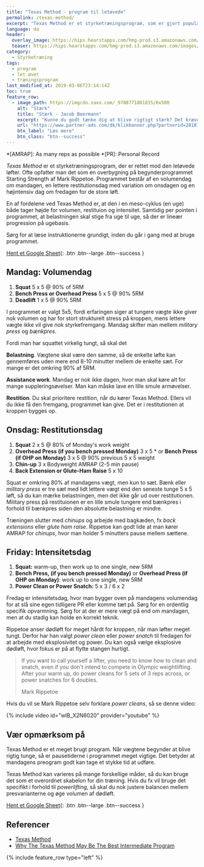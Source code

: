 ```yaml
---
title: "Texas Method - program til letøvede"
permalink: /texas-method/
excerpt: "Texas Method er et styrketræningsprogram, som er gjort populært af Glenn Pendlay og Mark Rippetoe. Programmet er målrettet folk, der har løftet før."
language: da
header:
  overlay_image: https://hips.hearstapps.com/hmg-prod.s3.amazonaws.com/images/553202146-1553267207.png?crop=1xw:0.75xh;center,top&resize=980:*
  teaser: https://hips.hearstapps.com/hmg-prod.s3.amazonaws.com/images/553202146-1553267207.png?crop=1xw:0.75xh;center,top&resize=980:*
category:
  - Styrketræning
tags:
  - program
  - let øvet
  - træningsprogram
last_modified_at: 2019-03-06T23:14:14Z
toc: true
feature_row:
  - image_path: https://imgcdn.saxo.com/_9788771801835/0x500
    alt: "Stærk"
    title: "Stærk - Jacob Beermann"
    excerpt: "Kunne du godt tænke dig at blive rigtigt stærk? Det kræver den rette hjælp, og den kan du heldigvis få af Jacob Beermann med bogen Stærk. Her får du en god og grundig introduktion til hvordan man styrketræner bedst."
    url: "https://www.partner-ads.com/dk/klikbanner.php?partnerid=28187&bannerid=43264&htmlurl=https://www.saxo.com/dk/staerk_jacob-beermann_haeftet_9788771801835"
    btn_label: "Læs mere"
    btn_class: "btn--success"
---
```


*[AMRAP]: As many reps as possible
*[PR]: Personal Record

_Texas Method_ er et styrketræningsprogram, der er rettet mod den letøvede løfter. Ofte opfatter man det som en overbygning på begynderprogrammet Starting Strength af Mark Rippetoe. Programmet består af en volumendag om mandagen, en lettere restitutionsdag med variation om onsdagen og en højintensiv dag om fredagen for de store løft.

En af fordelene ved Texas Method er, at den i en meso-cyklus (en uge) både tager højde for volumen, restituion og intensitet. Samtidig per pointen i programmet, at belastningen skal stige fra uge til uge, så der er lineær progression på ugebasis.

Sørg for at læse instruktionerne grundigt, inden du går i gang med at bruge programmet.

[Hent et Google Sheet](https://docs.google.com/spreadsheets/d/1otHqC33cBT2TB9RIRrXXyRLqZ3BN1-RZkIhtQPEe7DQ/edit#gid=0){: .btn .btn--large .btn--success }

## Mandag: Volumendag

1. **Squat** 5 x 5 @ 90% of 5RM
2. **Bench Press or Overhead Press** 5 x 5 @ 90% 5RM
3. **Deadlift** 1 x 5 @ 90% 5RM

I programmet er valgt 5x5, fordi erfaringen siger at tungere vægte ikke giver nok volumen og har for stort strukturelt stress på kroppen, mens lettere vægte ikke vil give nok styrkefremgang. Mandag skifter man mellem _military press_ og _bænkpres_.

Fordi man har squattet virkelig tungt, så skal det 

**Belastning**. Vægtene skal være den samme, så de enkelte løfte kan gennemføres uden mere end 8-10 minutter mellem de enkelte sæt. For mange er det omkring 90% af 5RM.

**Assistance work**. Mandag er nok ikke dagen, hvor man skal køre alt for mange suppleringsøvelser. Man kan måske lave en lille smule armøvelser.

**Restition**. Du skal prioritere restition, når du kører Texas Method. Ellers vil du ikke få den fremgang, programmet kan give. Det er i restitutionen at kroppen bygges op.

## Onsdag: Restitutionsdag

1. **Squat** 2 x 5 @ 80% of Monday's work weight
2. **Overhead Press (if you bench pressed Monday)** 3 x 5 * or **Bench Press (if OHP on Monday)** 3 x 5 @ 90% previous 5 x 5 weight
3. **Chin-up** 3 x Bodyweight AMRAP (2-5 min pause)
4. **Back Extension or Glute-Ham Raise** 5 x 10

Squat er omkring 80% af mandagens vægt, men kun to sæt. Bænk eller _military press_ er tre sæt med lidt lettere vægt end den seneste tunge 5 x 5 løft, så du kan mærke belastningen, men det ikke går ud over restitutionen. Military press på restituionen er en lille smule tungere end bænkpres i forhold til bænkpres siden den absolutte belastning er mindre.

Træningen slutter med _chinups_ og arbejde med bagkæden, fx _back extensions_ eller _glute ham raise_. Rippetoe kan godt lide at man kører AMRAP for _chinups_, hvor man holder 5 minutters pause mellem sættene.

## Friday: Intensitetsdag

1. **Squat:** warm-up, then work up to one single, new 5RM
2. **Bench Press, (if you bench pressed Monday)** or **Overhead Press (if OHP on Monday)**: work up to one single, new 5RM
3. **Power Clean or Power Snatch:** 5 x 3 / 6 x 2

Fredag er intensitetsdag, hvor man bygger oven på mandagens volumendag for at slå sine egen tidligere PR eller komme tæt på. Sørg for en ordentlig specifik opvarmning. Sørg for at der er mere vægt på end om mandagen, men at du stadig kan holde en korrekt teknik.

Rippetoe anser dødløft for meget hårdt for kroppen, når man løfter meget tungt. Derfor har han valgt _power clean_ eller _power snatch_ til fredagen for at arbejde med eksplosivitet og power. Du kan også vælge eksplosive dødløft, hvor fokus er på at flytte stangen hurtigt. 

> If you want to call yourself a lifter, you need to know how to clean and snatch, even if you don't intend to compete in Olympic weightlifting. After your warm up, do power cleans for 5 sets of 3 reps across, or power snatches for 6 doubles.
>
> Mark Rippetoe

Hvis du vil se Mark Rippetoe selv forklare _power cleans_, så se denne video:

{% include video id="wIB_X2N6020" provider="youtube" %}

## Vær opmærksom på

Texas Method er et meget brugt program. Når vægtene begynder at blive rigtig tunge, så er pausetiderne i programmet meget vigtige. Det betyder at mandagens preogram godt kan tage et stykke tid at udføre.

Texas Method kan varieres på mange forskellige måder, så du kan bruge det som et overordnet skabelon for din træning. Hvis du fx vil bruge det specifikt i forhold til _powerlifting_, så skal du nok justere balancen mellem presvarianterne og øge volumen af dødløft.

[Hent et Google Sheet](https://docs.google.com/spreadsheets/d/1otHqC33cBT2TB9RIRrXXyRLqZ3BN1-RZkIhtQPEe7DQ/edit#gid=0){: .btn .btn--large .btn--success }

## Referencer

- [Texas Method](https://www.t-nation.com/training/texas-method)
- [Why The Texas Method May Be The Best Intermediate Program](https://www.powerliftingtowin.com/texas-method/)

{% include feature_row type="left" %}

